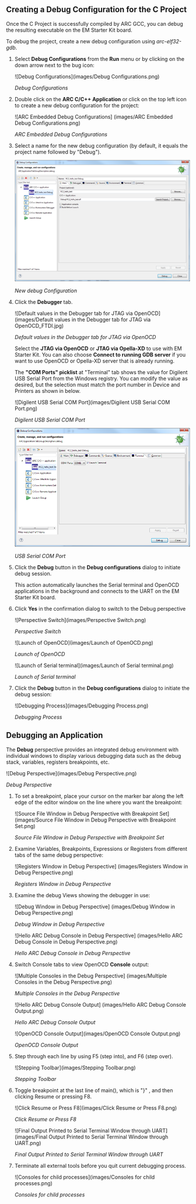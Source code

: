Creating a Debug Configuration for the C Project
------------------------------------------------

Once the C Project is successfully compiled by ARC GCC, you can debug the
resulting executable on the EM Starter Kit board.

To debug the project, create a new debug configuration using _arc-elf32-gdb_.

1. Select **Debug Configurations**  from the  **Run**  menu or by clicking on
the down arrow next to the bug icon:

    ![Debug Configurations](images/Debug Configurations.png)

    _Debug Configurations_

2. Double click on the **ARC C/C++ Application**  or click on the top left icon
to create a new debug configuration for the project:

    ![ARC Embedded Debug Configurations]
    (images/ARC Embedded Debug Configurations.png)

    _ARC Embedded Debug Configurations_

3. Select a name for the new debug configuration (by default, it equals the
project name followed by "Debug").

    ![New debug Configuration](images/openocd/debug_configuration.png)

    _New debug Configuration_

4. Click the **Debugger** tab.

    ![Default values in the Debugger tab for JTAG via OpenOCD]
    (images/Default values in the Debugger tab for JTAG via OpenOCD_FTDI.jpg)

    _Default values in the Debugger tab for JTAG via OpenOCD_

    Select the **JTAG via OpenOCD** or **JTAG via Opella-XD** to use with EM
    Starter Kit. You can also choose **Connect to running GDB server** if you
    want to use OpenOCD or Opella-XD server that is already running.

    The **"COM Ports" picklist** at "Terminal" tab shows the value for Digilent
    USB Serial Port from the Windows registry. You can modify the value as
    desired, but the selection must match the port number in Device and
    Printers as shown in below.

    ![Digilent USB Serial COM Port](images/Digilent USB Serial COM Port.png)

    _Digilent USB Serial COM Port_

    ![USB Serial COM Port](images/openocd/com_port.png)

    _USB Serial COM Port_

5. Click the **Debug** button in the **Debug configurations** dialog to
initiate debug session.

    This action automatically launches the Serial terminal and OpenOCD
    applications in the background and   connects to the UART on the EM Starter
    Kit board.

6. Click **Yes** in the confirmation dialog to switch to the Debug perspective

    ![Perspective Switch](images/Perspective Switch.png)

    _Perspective Switch_

    ![Launch of OpenOCD](images/Launch of OpenOCD.png)

    _Launch of OpenOCD_

    ![Launch of Serial terminal](images/Launch of Serial terminal.png)

    _Launch of Serial terminal_

7. Click the **Debug** button in the **Debug configurations** dialog to
initiate the debug session:

    ![Debugging Process](images/Debugging Process.png)

    _Debugging Process_


Debugging an Application
------------------------

The **Debug** perspective provides an integrated debug environment with
individual windows to display various debugging data such as the debug stack,
variables, registers  breakpoints, etc.

![Debug Perspective](images/Debug Perspective.png)

_Debug Perspective_

1. To set a breakpoint, place your cursor on the marker bar along the left edge
of the editor window on the line where you want the breakpoint:

    ![Source File Window in Debug Perspective with Breakpoint Set]
    (images/Source File Window in Debug Perspective with Breakpoint Set.png)

    _Source File Window in Debug Perspective with Breakpoint Set_

2. Examine Variables, Breakpoints, Expressions or Registers from different tabs
of the same debug perspective:

    ![Registers Window in Debug Perspective]
    (images/Registers Window in Debug Perspective.png)

    _Registers Window in Debug Perspective_

3. Examine the debug Views showing the debugger in use:

    ![Debug Window in Debug Perspective]
    (images/Debug Window in Debug Perspective.png)

    _Debug Window in Debug Perspective_

    ![Hello ARC Debug Console in Debug Perspective]
    (images/Hello ARC Debug Console in Debug Perspective.png)

    _Hello ARC Debug Console in Debug Perspective_

4. Switch Console tabs to view OpenOCD **Console** output:

    ![Multiple Consoles in the Debug Perspective]
    (images/Multiple Consoles in the Debug Perspective.png)

    _Multiple Consoles in the Debug Perspective_

    ![Hello ARC Debug Console Output]
    (images/Hello ARC Debug Console Output.png)

    _Hello ARC Debug Console Output_

    ![OpenOCD Console Output](images/OpenOCD Console Output.png)

    _OpenOCD Console Output_

5. Step through each line by using F5 (step into), and F6 (step over).

    ![Stepping Toolbar](images/Stepping Toolbar.png)

    _Stepping Toolbar_

6. Toggle breakpoint at the last line of main(), which is "}" , and then
clicking Resume or pressing F8.

    ![Click Resume or Press F8](images/Click Resume or Press F8.png)

    _Click Resume or Press F8_

    ![Final Output Printed to Serial Terminal Window through UART]
    (images/Final Output Printed to Serial Terminal Window through UART.png)

    _Final Output Printed to Serial Terminal Window through UART_
 
7. Terminate all external tools before you quit current debugging process.

    ![Consoles for child processes](images/Consoles for child processes.png)

    _Consoles for child processes_

